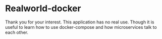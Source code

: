 # Realworld-docker

Thank you for your interest. This application has no real use. Though it is useful to learn how to use docker-compose and how microservices talk to each other.